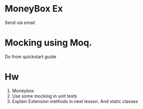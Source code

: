 # MoneyBox Ex
Send via email


# Mocking using Moq.
Do from quickstart guide

# Hw
1. Moneybox
2. Use some mocking in unit tests
3. Explain Extension methods in next lesson. And static classes
